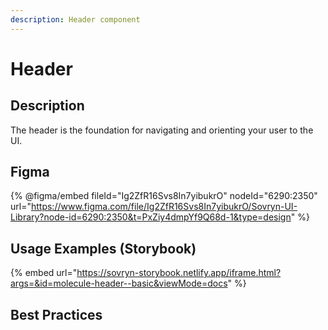 ```yaml
---
description: Header component
---
```


# Header

## Description

The header is the foundation for navigating and orienting your user to the UI.

## Figma

{% @figma/embed fileId="Ig2ZfR16Svs8In7yibukrO" nodeId="6290:2350" url="https://www.figma.com/file/Ig2ZfR16Svs8In7yibukrO/Sovryn-UI-Library?node-id=6290:2350&t=PxZiy4dmpYf9Q68d-1&type=design" %}

## Usage Examples (Storybook)

{% embed url="https://sovryn-storybook.netlify.app/iframe.html?args=&id=molecule-header--basic&viewMode=docs" %}

## Best Practices
